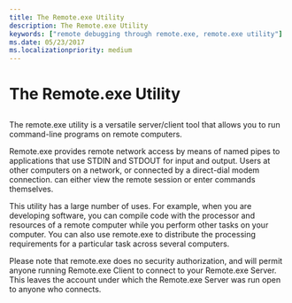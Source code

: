 ```yaml
---
title: The Remote.exe Utility
description: The Remote.exe Utility
keywords: ["remote debugging through remote.exe, remote.exe utility"]
ms.date: 05/23/2017
ms.localizationpriority: medium
---
```


# The Remote.exe Utility


## <span id="ddk_the_remote_exe_utility_dbg"></span><span id="DDK_THE_REMOTE_EXE_UTILITY_DBG"></span>


The remote.exe utility is a versatile server/client tool that allows you to run command-line programs on remote computers.

Remote.exe provides remote network access by means of named pipes to applications that use STDIN and STDOUT for input and output. Users at other computers on a network, or connected by a direct-dial modem connection. can either view the remote session or enter commands themselves.

This utility has a large number of uses. For example, when you are developing software, you can compile code with the processor and resources of a remote computer while you perform other tasks on your computer. You can also use remote.exe to distribute the processing requirements for a particular task across several computers.

Please note that remote.exe does no security authorization, and will permit anyone running Remote.exe Client to connect to your Remote.exe Server. This leaves the account under which the Remote.exe Server was run open to anyone who connects.

 

 





